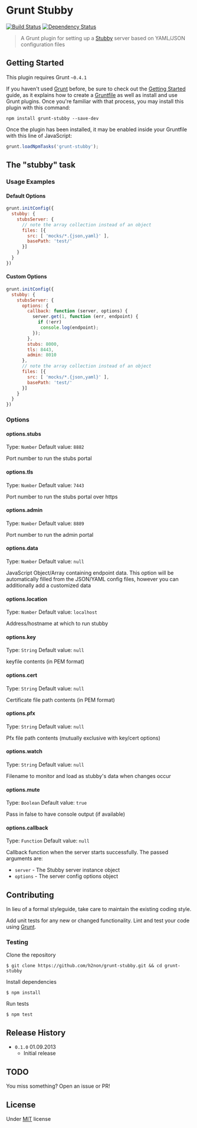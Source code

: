 # Grunt Stubby

[![Build Status](https://travis-ci.org/h2non/grunt-stubby.png)](https://travis-ci.org/h2non/grunt-stubby)
[![Dependency Status](https://gemnasium.com/h2non/grunt-stubby.png)](https://gemnasium.com/h2non/grunt-stubby)

> A Grunt plugin for setting up a [Stubby](https://github.com/mrak/stubby4node) server based on YAML/JSON configuration files


## Getting Started

This plugin requires Grunt `~0.4.1`

If you haven't used [Grunt](http://gruntjs.com/) before, be sure to check out the [Getting Started](http://gruntjs.com/getting-started) guide, as it explains how to create a [Gruntfile](http://gruntjs.com/sample-gruntfile) as well as install and use Grunt plugins. Once you're familiar with that process, you may install this plugin with this command:

```shell
npm install grunt-stubby --save-dev
```

Once the plugin has been installed, it may be enabled inside your Gruntfile with this line of JavaScript:

```js
grunt.loadNpmTasks('grunt-stubby');
```

## The "stubby" task

### Usage Examples

#### Default Options

```js
grunt.initConfig({
  stubby: {
    stubsServer: {
      // note the array collection instead of an object
      files: [{
        src: [ 'mocks/*.{json,yaml}' ],
        basePath: 'test/'
      }]
    }
  }
})
```

#### Custom Options

```js
grunt.initConfig({
  stubby: {
    stubsServer: {
      options: {
        callback: function (server, options) {
          server.get(1, function (err, endpoint) {
            if (!err)
             console.log(endpoint);
          });
        },
        stubs: 8000,
        tls: 8443,
        admin: 8010
      },
      // note the array collection instead of an object
      files: [{
        src: [ 'mocks/*.{json,yaml}' ],
        basePath: 'test/'
      }]
    }
  }
})
```

### Options

#### options.stubs
Type: `Number`
Default value: `8882`

Port number to run the stubs portal

#### options.tls
Type: `Number`
Default value: `7443`

Port number to run the stubs portal over https

#### options.admin
Type: `Number`
Default value: `8889`

Port number to run the admin portal

#### options.data
Type: `Number`
Default value: `null`

JavaScript Object/Array containing endpoint data. 
This option will be automatically filled from the JSON/YAML config files, however you can additionally add a customized data

#### options.location
Type: `Number`
Default value: `localhost`

Address/hostname at which to run stubby

#### options.key
Type: `String`
Default value: `null`

keyfile contents (in PEM format)

#### options.cert
Type: `String`
Default value: `null`

Certificate file path contents (in PEM format)

#### options.pfx
Type: `String`
Default value: `null`

Pfx file path contents (mutually exclusive with key/cert options)

#### options.watch
Type: `String`
Default value: `null`

Filename to monitor and load as stubby's data when changes occur

#### options.mute
Type: `Boolean`
Default value: `true`

Pass in false to have console output (if available)

#### options.callback
Type: `Function`
Default value: `null`

Callback function when the server starts successfully. 
The passed arguments are:

* `server` - The Stubby server instance object
* `options` - The server config options object

## Contributing

In lieu of a formal styleguide, take care to maintain the existing coding style. 

Add unit tests for any new or changed functionality. 
Lint and test your code using [Grunt](http://gruntjs.com/).

### Testing

Clone the repository
```shell
$ git clone https://github.com/h2non/grunt-stubby.git && cd grunt-stubby
```

Install dependencies
```shell
$ npm install
```

Run tests
```shell
$ npm test
``` 

## Release History

* `0.1.0` 01.09.2013
  - Initial release

## TODO

You miss something? Open an issue or PR!

## License

Under [MIT](https://github.com/h2non/grunt-stubby/) license
